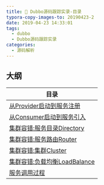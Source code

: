 ```yaml
---
title: 🦁 Dubbo源码跟踪实录-目录
typora-copy-images-to: 20190423-2
date: 2019-04-23 14:33:01
tags:
  - dubbo
  - Dubbo源码跟踪实录
categories:
  - 源码解析
---
```




## 大纲

| 目录                                                         |
| ------------------------------------------------------------ |
| [从Provider启动到服务注册](https://nnkwrik.github.io/2019/04/16/20190416/) |
| [从Consumer启动到服务引入](https://nnkwrik.github.io/2019/04/19/20190419/) |
| [集群容错:服务目录Directory](https://nnkwrik.github.io/2019/04/20/20190420/) |
| [集群容错:服务路由Router](https://nnkwrik.github.io/2019/04/21/20190421/) |
| [集群容错:集群Cluster](https://nnkwrik.github.io/2019/04/21/20190421-2/) |
| [集群容错:负载均衡LoadBalance](https://nnkwrik.github.io/2019/04/21/20190421-3/) |
| [服务调用过程](https://nnkwrik.github.io/2019/04/23/20190423/) |

